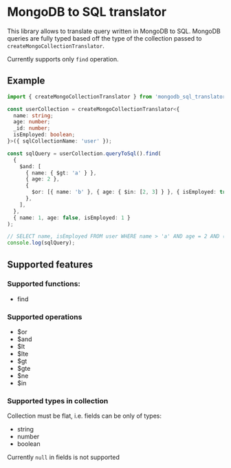 # MongoDB to SQL translator

This library allows to translate query written in MongoDB to SQL.
MongoDB queries are fully typed based off the type of the collection passed to `createMongoCollectionTranslator`.

Currently supports only `find` operation.

## Example

```ts
import { createMongoCollectionTranslator } from 'mongodb_sql_translator';

const userCollection = createMongoCollectionTranslator<{
  name: string;
  age: number;
  _id: number;
  isEmployed: boolean;
}>({ sqlCollectionName: 'user' });

const sqlQuery = userCollection.queryToSql().find(
  {
    $and: [
      { name: { $gt: 'a' } },
      { age: 2 },
      {
        $or: [{ name: 'b' }, { age: { $in: [2, 3] } }, { isEmployed: true }],
      },
    ],
  },
  { name: 1, age: false, isEmployed: 1 }
);

// SELECT name, isEmployed FROM user WHERE name > 'a' AND age = 2 AND (name = 'b' OR age IN (2, 3) OR isEmployed = TRUE);
console.log(sqlQuery);
```

## Supported features

### Supported functions:

- find

### Supported operations

- $or
- $and
- $lt
- $lte
- $gt
- $gte
- $ne
- $in

### Supported types in collection

Collection must be flat, i.e. fields can be only of types:

- string
- number
- boolean

Currently `null` in fields is not supported

